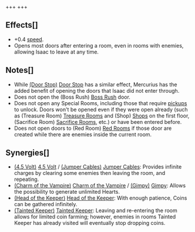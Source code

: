 +++
+++

Effects[]
---------


* +0.4 [speed](/wiki/Speed "Speed").
* Opens most doors after entering a room, even in rooms with enemies, allowing Isaac to leave at any time.


Notes[]
-------


* While [(Door Stop)](/wiki/Door_Stop "Door Stop") [Door Stop](/wiki/Door_Stop "Door Stop") has a similar effect, Mercurius has the added benefit of opening the doors that Isaac did not enter through.
* Does not open the (Boss Rush) [Boss Rush](/wiki/Boss_Rush "Boss Rush") door.
* Does not open any Special Rooms, including those that require [pickups](/wiki/Pickup "Pickup") to unlock. Doors won't be opened even if they were open already (such as (Treasure Room) [Treasure Rooms](/wiki/Treasure_Room "Treasure Room") and (Shop) [Shops](/wiki/Shop "Shop") on the first floor, (Sacrifice Room) [Sacrifice Rooms](/wiki/Sacrifice_Room "Sacrifice Room"), etc.) or have been entered before.
* Does not open doors to (Red Room) [Red Rooms](/wiki/Red_Room "Red Room") if those door are created while there are enemies inside the current room.


Synergies[]
-----------


* [(4.5 Volt)](/wiki/4.5_Volt "4.5 Volt") [4.5 Volt](/wiki/4.5_Volt "4.5 Volt") / [(Jumper Cables)](/wiki/Jumper_Cables "Jumper Cables") [Jumper Cables](/wiki/Jumper_Cables "Jumper Cables"): Provides infinite charges by clearing some enemies then leaving the room, and repeating.
* [(Charm of the Vampire)](/wiki/Charm_of_the_Vampire "Charm of the Vampire") [Charm of the Vampire](/wiki/Charm_of_the_Vampire "Charm of the Vampire") / [(Gimpy)](/wiki/Gimpy "Gimpy") [Gimpy](/wiki/Gimpy "Gimpy"): Allows the possibility to generate unlimited Hearts.
* [(Head of the Keeper)](/wiki/Head_of_the_Keeper "Head of the Keeper") [Head of the Keeper](/wiki/Head_of_the_Keeper "Head of the Keeper"): With enough patience, Coins can be gathered infinitely.
* [(Tainted Keeper)](/wiki/Tainted_Keeper "Tainted Keeper") [Tainted Keeper](/wiki/Tainted_Keeper "Tainted Keeper"): Leaving and re-entering the room allows for limited coin farming; however, enemies in rooms Tainted Keeper has already visited will eventually stop dropping coins.


